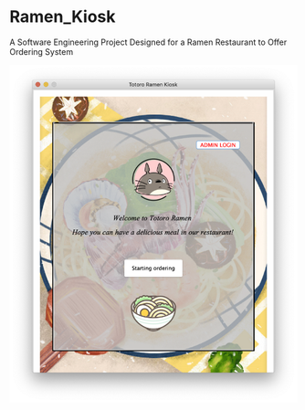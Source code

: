 # Ramen_Kiosk
A Software Engineering Project Designed for a Ramen Restaurant to Offer Ordering System

![alt text](https://github.com/dykderrick/Ramen_Kiosk/blob/master/Kiosk.png?raw=true)

